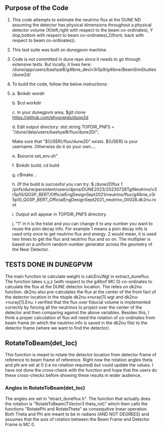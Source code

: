## Purpose of the Code
1. This code attempts to estimate the neutrino flux at the DUNE ND assuming the detector has physical dimensions throughout a physical detector volume (X(left,right with respect to the beam co-ordinates), Y (top,bottom with respect to beam co-ordinates),Z(front, back with respect to beam co-ordinates)).
  
2. This test suite was built on dunegpvm machine.
3. Code is not committed in dune repo since it needs to go through extensive tests. But locally, it lives here: /dune/app/users/bashyal8/g4lbne_dev/v3r5p9/g4lbne/BeamSimStudies/dune2d/
4. To build the code, follow the below instructions:
5. 
    a. $mkdir wordir

    b. $cd workdir
   
    c. In your dunegpvm area, $git clone https://github.com/physnerds/dune2d
   
    d. Edit output directory:
      std::string TOPDIR_PNFS = "/dune/data/users/bashyal8/flux/dune2D/";
   
      Make sure that "${USER}/flux/dune2D" exists. ${USER} is your username. Otherwise do it on your own....
   
    e. $source set_env.sh"
   
    f. $mkdir build; cd build
    
    g. c$make ..
   
    h. (If the build is succesful you can try: $./dune2Dflux 1 /pnfs/dune/persistent/users/djena/DUNE2023/20230728TgtNeutrino/v3r5p10/QGSP_BERT/OfficialEngDesignSept2021/neutrino/flux/g4lbne_v3r5p10_QGSP_BERT_OfficialEngDesignSept2021_neutrino_00028.dk2nu.root
   
    i. Output will appear in TOPDIR_PNFS directory.
   
    j. "1" in h is the hstat and you can change it to any number you want to reuse the pion decay info. For example 1 means a pion decay info is used only once to get neutrino flux and energy. 2 would mean, it is used two times to get the flux and neutrino flux and so on. The multiplier is based on a uniform random number generator across the geometry of the Near Detector.
   

## TESTS DONE IN DUNEGPVM
 The main function to calculate weight is calcEnuWgt in extract_duneflux. The function takes x,y,z (with respect to the g4lbnf MC 0) co-ordinates to calculate the flux at the DUNE detector location. The relies on dk2nu function. dk2nu also pre-calculates the flux at the center of the front fact of the detector location in the ntuple dk2nu->nuray[1].wgt and dk2nu->nuray[1].Enu. I verified that the flux over fiducial volume is implemented correctly by forcing all the neutrinos to project over the center of the detector and then comparing against the above variables. 
 Besides this, I think a proper calculation of flux will need the rotation of co-ordinates from beam frame (in which the neutrino info is saved in the dk2nu file) to the detector frame (where we want to find the detector). 

 ## RotateToBeam(det_loc) 
 This function is meant to rotate the detector location from detector frame of reference to beam frame of reference. Right now the rotation angles theta and phi are set at 0 (i.e no rotation required) but could update the values. I have not done the cross-check with the function and hope that the users do these cross-checks before showing these results in wider audience.

### Angles in RotateToBeam(det_loc)
The angles are set in "etract_duneflux.h".
The function that actually does the rotation is "RotateToBeam(TVector3 theta_rot)" which then calls the functions "RotatePhi and RotateTheta" as consequitive linear operation. Both Theta and Phi are meant to be in radians (AND NOT DEGREES) and assumes that the axis of rotation between the Beam Frame and Detector Frame is MC 0. 



